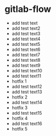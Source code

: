 # gitlab-flow

- add test text
- add test text2
- add test text3
- add test text4
- add test text5
- add test text6
- add test text7
- add test text8
- add test text9
- add test text10
- add test text11
- hotfix 1
- add test text12
- add test text13
- hotfix 2
- add test text14
- hotfix 3
- add test text15
- hotfix 4
- add test text16
- hotfix 5
